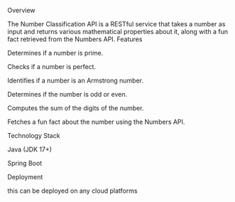 
Overview

The Number Classification API is a RESTful service that takes a number as input and returns various mathematical properties about it, along with a fun fact retrieved from the Numbers API.
Features

Determines if a number is prime.

Checks if a number is perfect.

Identifies if a number is an Armstrong number.

Determines if the number is odd or even.

Computes the sum of the digits of the number.

Fetches a fun fact about the number using the Numbers API.

Technology Stack

Java (JDK 17+)

Spring Boot

Deployment

this can be deployed on  any cloud platforms